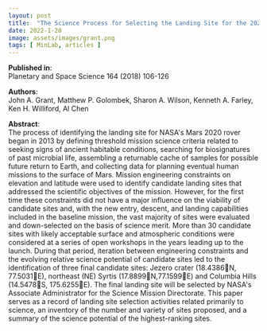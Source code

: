 ```yaml
---
layout: post
title:  "The Science Process for Selecting the Landing Site for the 2020 Mars Rover"
date: 2022-1-20
image: assets/images/grant.png
tags: [ MinLab, articles ]
---
```


**Published in**:   
Planetary and Space Science 164 (2018) 106-126

**Authors**:   
John A. Grant, Matthew P. Golombek, Sharon A. Wilson, Kenneth A. Farley, Ken H. Williford, Al Chen

**Abstract**:   
The process of identifying the landing site for NASA's Mars 2020 rover began in 2013 by defining threshold mission science criteria related to seeking signs of ancient habitable conditions, searching for biosignatures of past microbial life, assembling a returnable cache of samples for possible future return to Earth, and collecting data for planning eventual human missions to the surface of Mars. Mission engineering constraints on elevation and latitude were used to identify candidate landing sites that addressed the scientific objectives of the mission. However, for the first time these constraints did not have a major influence on the viability of candidate sites and, with the new entry, descent, and landing capabilities included in the baseline mission, the vast majority of sites were evaluated and down-selected on the basis of science merit. More than 30 candidate sites with likely acceptable surface and atmospheric conditions were considered at a series of open workshops in the years leading up to the launch. During that period, iteration between engineering constraints and the evolving relative science potential of candidate sites led to the identification of three final candidate sites: Jezero crater (18.4386N, 77.5031E), northeast (NE) Syrtis (17.8899N,77.1599E) and Columbia Hills (14.5478S, 175.6255E). The final landing site will be selected by NASA's Associate Administrator for the Science Mission Directorate. This paper serves as a record of landing site selection activities related primarily to science, an inventory of the number and variety of sites proposed, and a summary of the science potential of the highest-ranking sites.